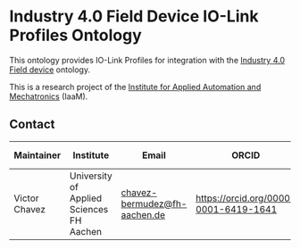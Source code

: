 # Industry 4.0 Field Device IO-Link Profiles Ontology

This ontology provides IO-Link Profiles for integration with the [Industry 4.0 Field device](https://w3id.org/iaam/i40fd/) ontology.

This is a research project of the [Institute for Applied Automation and Mechatronics](https://www.iaam.fh-aachen.de) (IaaM).

## Contact 
| Maintainer | Institute    | Email| ORCID| Github-ID |
|----------- |--------------|------|------|------------|
Victor Chavez |  University of Applied Sciences FH Aachen| chavez-bermudez@fh-aachen.de|   https://orcid.org/0000-0001-6419-1641 | [vChavezB](https://github.com/vChavezB)